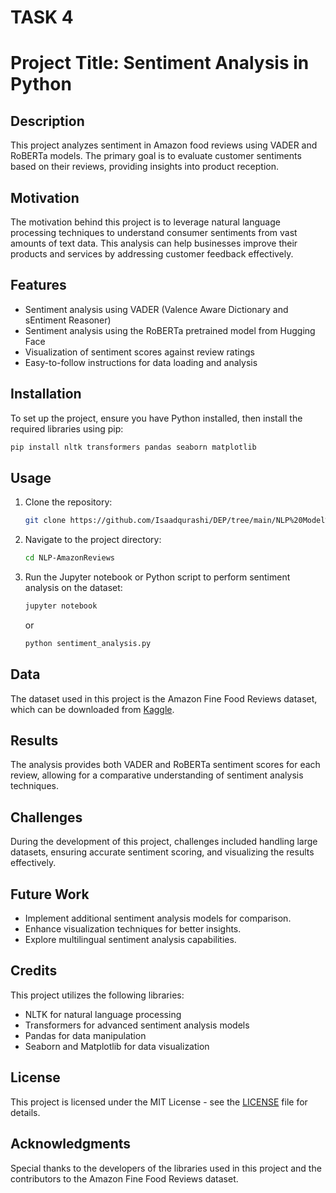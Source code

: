 # TASK 4
# Project Title: Sentiment Analysis in Python

## Description
This project analyzes sentiment in Amazon food reviews using VADER and RoBERTa models. The primary goal is to evaluate customer sentiments based on their reviews, providing insights into product reception.

## Motivation
The motivation behind this project is to leverage natural language processing techniques to understand consumer sentiments from vast amounts of text data. This analysis can help businesses improve their products and services by addressing customer feedback effectively.

## Features
- Sentiment analysis using VADER (Valence Aware Dictionary and sEntiment Reasoner)
- Sentiment analysis using the RoBERTa pretrained model from Hugging Face
- Visualization of sentiment scores against review ratings
- Easy-to-follow instructions for data loading and analysis

## Installation
To set up the project, ensure you have Python installed, then install the required libraries using pip:

```bash
pip install nltk transformers pandas seaborn matplotlib
```

## Usage
1. Clone the repository:
   ```bash
   git clone https://github.com/Isaadqurashi/DEP/tree/main/NLP%20Model%20On%20Sentiment%20Analysis.git
   ```
2. Navigate to the project directory:
   ```bash
   cd NLP-AmazonReviews
   ```
3. Run the Jupyter notebook or Python script to perform sentiment analysis on the dataset:
   ```bash
   jupyter notebook
   ```
   or
   ```bash
   python sentiment_analysis.py
   ```

## Data
The dataset used in this project is the Amazon Fine Food Reviews dataset, which can be downloaded from [Kaggle](https://www.kaggle.com/snap/amazon-fine-food-reviews).

## Results
The analysis provides both VADER and RoBERTa sentiment scores for each review, allowing for a comparative understanding of sentiment analysis techniques.

## Challenges
During the development of this project, challenges included handling large datasets, ensuring accurate sentiment scoring, and visualizing the results effectively.

## Future Work
- Implement additional sentiment analysis models for comparison.
- Enhance visualization techniques for better insights.
- Explore multilingual sentiment analysis capabilities.

## Credits
This project utilizes the following libraries:
- NLTK for natural language processing
- Transformers for advanced sentiment analysis models
- Pandas for data manipulation
- Seaborn and Matplotlib for data visualization

## License
This project is licensed under the MIT License - see the [LICENSE](https://github.com/Isaadqurashi/DEP/blob/main/LICENSE) file for details.

## Acknowledgments
Special thanks to the developers of the libraries used in this project and the contributors to the Amazon Fine Food Reviews dataset.
#
